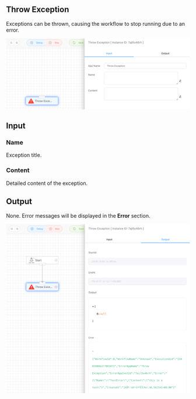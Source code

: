 ## Throw Exception

Exceptions can be thrown, causing the workflow to stop running due to an error.

<img src="./img/throw_exception.png" alt="image-20241007194547677" style="zoom:50%;" />



## Input

### Name

Exception title.



### Content

Detailed content of the exception.



## Output

None. Error messages will be displayed in the **Error** section.

<img src="./img/throw_exception_output.png" alt="image-20241007194815491" style="zoom:50%;" />